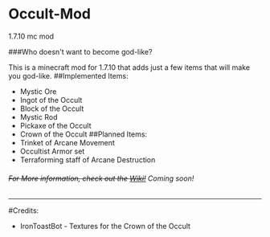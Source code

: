 # Occult-Mod
1.7.10 mc mod

###Who doesn't want to become god-like?

This is a minecraft mod for 1.7.10 that adds just a few items that will make you god-like.
##Implemented Items:
* Mystic Ore
* Ingot of the Occult
* Block of the Occult
* Mystic Rod
* Pickaxe of the Occult
* Crown of the Occult
##Planned Items:
* Trinket of Arcane Movement
* Occultist Armor set
* Terraforming staff of Arcane Destruction

###### ~~For More information, check out the [Wiki!](https://github.com/vikingiwan/Occult-Mod/wiki)~~ Coming soon!
---

#Credits:
* IronToastBot - Textures for the Crown of the Occult